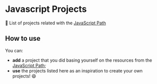 # Javascript Projects

:telescope: List of projects related with the [JavaScript Path](https://github.com/javascript-society/javascript-path)

## How to use

You can: 

- **add** a project that you did basing yourself on the resources from the [JavaScript Path](https://github.com/javascript-society/javascript-path);
- **use** the projects listed here as an inspiration to create your own projects! :smile:

